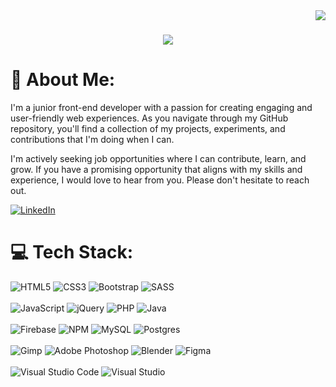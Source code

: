<img align="right" src="https://visitor-badge.laobi.icu/badge?page_id=Jakubowsky97.Jakubowsky97" />

<h1 align="center">
    <img src="https://readme-typing-svg.herokuapp.com/?font=Righteous&size=35&center=true&vCenter=true&width=500&height=70&duration=4000&lines=Hi+There!+👋;+I'm+Jakubowsky97!;"/>
</h1>

# 💫 About Me:
 I'm a  junior front-end developer with a passion for creating engaging and user-friendly web experiences. As you navigate through my GitHub repository, you'll find a collection of my projects, experiments, and contributions that I'm doing when I can.

 I'm actively seeking job opportunities where I can contribute, learn, and grow. If you have a promising opportunity that aligns with my skills and experience, I would love to hear from you. Please don't hesitate to reach out.

 [![LinkedIn](https://img.shields.io/badge/LinkedIn-%230077B5.svg?logo=linkedin&logoColor=white)](https://linkedin.com/in/jakub-mądry-28b694267/) 


# 💻 Tech Stack:
![HTML5](https://img.shields.io/badge/html5-%23E34F26.svg?style=flat-square&logo=html5&logoColor=white) ![CSS3](https://img.shields.io/badge/css3-%231572B6.svg?style=flat-square&logo=css3&logoColor=white) ![Bootstrap](https://img.shields.io/badge/bootstrap-%238511FA.svg?style=flat-square&logo=bootstrap&logoColor=white) ![SASS](https://img.shields.io/badge/SASS-hotpink.svg?style=flat-square&logo=SASS&logoColor=white) <br/><br/> ![JavaScript](https://img.shields.io/badge/javascript-%23323330.svg?style=flat-square&logo=javascript&logoColor=%23F7DF1E) ![jQuery](https://img.shields.io/badge/jquery-%230769AD.svg?style=flat-square&logo=jquery&logoColor=white)  ![PHP](https://img.shields.io/badge/php-%23777BB4.svg?style=flat-square&logo=php&logoColor=white) ![Java](https://img.shields.io/badge/java-%23ED8B00.svg?style=flat-square&logo=openjdk&logoColor=white) <br/><br/> ![Firebase](https://img.shields.io/badge/Firebase-039BE5?style=flat-square&logo=Firebase&logoColor=white)  ![NPM](https://img.shields.io/badge/NPM-%23CB3837.svg?style=flat-square&logo=npm&logoColor=white)   ![MySQL](https://img.shields.io/badge/mysql-%2300000f.svg?style=flat-square&logo=mysql&logoColor=white) ![Postgres](https://img.shields.io/badge/postgres-%23316192.svg?style=flat-square&logo=postgresql&logoColor=white) <br/><br/> ![Gimp](https://img.shields.io/badge/Gimp-657D8B?style=flat-square&logo=gimp&logoColor=FFFFFF) ![Adobe Photoshop](https://img.shields.io/badge/adobe%20photoshop-%2331A8FF.svg?style=flat-square&logo=adobe%20photoshop&logoColor=white) ![Blender](https://img.shields.io/badge/blender-%23F5792A.svg?style=flat-square&logo=blender&logoColor=white) ![Figma](https://img.shields.io/badge/figma-%23F24E1E.svg?style=flat-square&logo=figma&logoColor=white) <br/><br/> ![Visual Studio Code](https://img.shields.io/badge/Visual%20Studio%20Code-0078d7.svg?style=flat-square&logo=visual-studio-code&logoColor=white) ![Visual Studio](https://img.shields.io/badge/Visual%20Studio-5C2D91.svg?style=flat-square&logo=visual-studio&logoColor=white)

